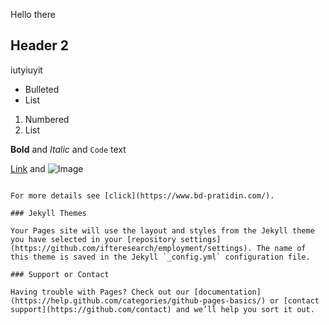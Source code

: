 


Hello there
## Header 2
iutyiuyit

- Bulleted
- List

1. Numbered
2. List

**Bold** and _Italic_ and `Code` text

[Link](url) and ![Image](src)
```

For more details see [click](https://www.bd-pratidin.com/).

### Jekyll Themes

Your Pages site will use the layout and styles from the Jekyll theme you have selected in your [repository settings](https://github.com/ifteresearch/employment/settings). The name of this theme is saved in the Jekyll `_config.yml` configuration file.

### Support or Contact

Having trouble with Pages? Check out our [documentation](https://help.github.com/categories/github-pages-basics/) or [contact support](https://github.com/contact) and we’ll help you sort it out.
